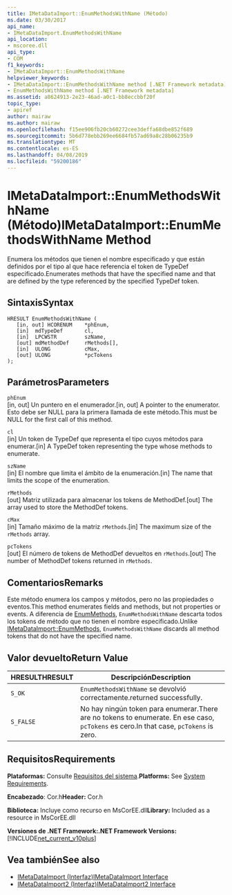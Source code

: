 ```yaml
---
title: IMetaDataImport::EnumMethodsWithName (Método)
ms.date: 03/30/2017
api_name:
- IMetaDataImport.EnumMethodsWithName
api_location:
- mscoree.dll
api_type:
- COM
f1_keywords:
- IMetaDataImport::EnumMethodsWithName
helpviewer_keywords:
- IMetaDataImport::EnumMethodsWithName method [.NET Framework metadata]
- EnumMethodsWithName method [.NET Framework metadata]
ms.assetid: a8624913-2e23-46ad-a0c1-bb8eccbbf20f
topic_type:
- apiref
author: mairaw
ms.author: mairaw
ms.openlocfilehash: f15ee906fb20cb60272cee3deffa68dbe852f689
ms.sourcegitcommit: 5b6d778ebb269ee6684fb57ad69a8c28b06235b9
ms.translationtype: MT
ms.contentlocale: es-ES
ms.lasthandoff: 04/08/2019
ms.locfileid: "59200186"
---
```

# <a name="imetadataimportenummethodswithname-method"></a><span data-ttu-id="b429d-102">IMetaDataImport::EnumMethodsWithName (Método)</span><span class="sxs-lookup"><span data-stu-id="b429d-102">IMetaDataImport::EnumMethodsWithName Method</span></span>
<span data-ttu-id="b429d-103">Enumera los métodos que tienen el nombre especificado y que están definidos por el tipo al que hace referencia el token de TypeDef especificado.</span><span class="sxs-lookup"><span data-stu-id="b429d-103">Enumerates methods that have the specified name and that are defined by the type referenced by the specified TypeDef token.</span></span>  
  
## <a name="syntax"></a><span data-ttu-id="b429d-104">Sintaxis</span><span class="sxs-lookup"><span data-stu-id="b429d-104">Syntax</span></span>  
  
```  
HRESULT EnumMethodsWithName (  
   [in, out] HCORENUM    *phEnum,  
   [in]  mdTypeDef       cl,  
   [in]  LPCWSTR         szName,  
   [out] mdMethodDef     rMethods[],  
   [in]  ULONG           cMax,  
   [out] ULONG           *pcTokens  
);  
```  
  
## <a name="parameters"></a><span data-ttu-id="b429d-105">Parámetros</span><span class="sxs-lookup"><span data-stu-id="b429d-105">Parameters</span></span>  
 `phEnum`  
 <span data-ttu-id="b429d-106">[in, out] Un puntero en el enumerador.</span><span class="sxs-lookup"><span data-stu-id="b429d-106">[in, out] A pointer to the enumerator.</span></span> <span data-ttu-id="b429d-107">Esto debe ser NULL para la primera llamada de este método.</span><span class="sxs-lookup"><span data-stu-id="b429d-107">This must be NULL for the first call of this method.</span></span>  
  
 `cl`  
 <span data-ttu-id="b429d-108">[in] Un token de TypeDef que representa el tipo cuyos métodos para enumerar.</span><span class="sxs-lookup"><span data-stu-id="b429d-108">[in] A TypeDef token representing the type whose methods to enumerate.</span></span>  
  
 `szName`  
 <span data-ttu-id="b429d-109">[in] El nombre que limita el ámbito de la enumeración.</span><span class="sxs-lookup"><span data-stu-id="b429d-109">[in] The name that limits the scope of the enumeration.</span></span>  
  
 `rMethods`  
 <span data-ttu-id="b429d-110">[out] Matriz utilizada para almacenar los tokens de MethodDef.</span><span class="sxs-lookup"><span data-stu-id="b429d-110">[out] The array used to store the MethodDef tokens.</span></span>  
  
 `cMax`  
 <span data-ttu-id="b429d-111">[in] Tamaño máximo de la matriz `rMethods`.</span><span class="sxs-lookup"><span data-stu-id="b429d-111">[in] The maximum size of the `rMethods` array.</span></span>  
  
 `pcTokens`  
 <span data-ttu-id="b429d-112">[out] El número de tokens de MethodDef devueltos en `rMethods`.</span><span class="sxs-lookup"><span data-stu-id="b429d-112">[out] The number of MethodDef tokens returned in `rMethods`.</span></span>  
  
## <a name="remarks"></a><span data-ttu-id="b429d-113">Comentarios</span><span class="sxs-lookup"><span data-stu-id="b429d-113">Remarks</span></span>  
 <span data-ttu-id="b429d-114">Este método enumera los campos y métodos, pero no las propiedades o eventos.</span><span class="sxs-lookup"><span data-stu-id="b429d-114">This method enumerates fields and methods, but not properties or events.</span></span> <span data-ttu-id="b429d-115">A diferencia de [EnumMethods](../../../../docs/framework/unmanaged-api/metadata/imetadataimport-enummethods-method.md), `EnumMethodsWithName` descarta todos los tokens de método que no tienen el nombre especificado.</span><span class="sxs-lookup"><span data-stu-id="b429d-115">Unlike [IMetaDataImport::EnumMethods](../../../../docs/framework/unmanaged-api/metadata/imetadataimport-enummethods-method.md), `EnumMethodsWithName` discards all method tokens that do not have the specified name.</span></span>  
  
## <a name="return-value"></a><span data-ttu-id="b429d-116">Valor devuelto</span><span class="sxs-lookup"><span data-stu-id="b429d-116">Return Value</span></span>  
  
|<span data-ttu-id="b429d-117">HRESULT</span><span class="sxs-lookup"><span data-stu-id="b429d-117">HRESULT</span></span>|<span data-ttu-id="b429d-118">Descripción</span><span class="sxs-lookup"><span data-stu-id="b429d-118">Description</span></span>|  
|-------------|-----------------|  
|`S_OK`|`EnumMethodsWithName` <span data-ttu-id="b429d-119">se devolvió correctamente.</span><span class="sxs-lookup"><span data-stu-id="b429d-119">returned successfully.</span></span>|  
|`S_FALSE`|<span data-ttu-id="b429d-120">No hay ningún token para enumerar.</span><span class="sxs-lookup"><span data-stu-id="b429d-120">There are no tokens to enumerate.</span></span> <span data-ttu-id="b429d-121">En ese caso, `pcTokens` es cero.</span><span class="sxs-lookup"><span data-stu-id="b429d-121">In that case, `pcTokens` is zero.</span></span>|  
  
## <a name="requirements"></a><span data-ttu-id="b429d-122">Requisitos</span><span class="sxs-lookup"><span data-stu-id="b429d-122">Requirements</span></span>  
 <span data-ttu-id="b429d-123">**Plataformas:** Consulte [Requisitos del sistema](../../../../docs/framework/get-started/system-requirements.md).</span><span class="sxs-lookup"><span data-stu-id="b429d-123">**Platforms:** See [System Requirements](../../../../docs/framework/get-started/system-requirements.md).</span></span>  
  
 <span data-ttu-id="b429d-124">**Encabezado**: Cor.h</span><span class="sxs-lookup"><span data-stu-id="b429d-124">**Header:** Cor.h</span></span>  
  
 <span data-ttu-id="b429d-125">**Biblioteca:** Incluye como recurso en MsCorEE.dll</span><span class="sxs-lookup"><span data-stu-id="b429d-125">**Library:** Included as a resource in MsCorEE.dll</span></span>  
  
 **<span data-ttu-id="b429d-126">Versiones de .NET Framework:</span><span class="sxs-lookup"><span data-stu-id="b429d-126">.NET Framework Versions:</span></span>** [!INCLUDE[net_current_v10plus](../../../../includes/net-current-v10plus-md.md)]  
  
## <a name="see-also"></a><span data-ttu-id="b429d-127">Vea también</span><span class="sxs-lookup"><span data-stu-id="b429d-127">See also</span></span>

- [<span data-ttu-id="b429d-128">IMetaDataImport (Interfaz)</span><span class="sxs-lookup"><span data-stu-id="b429d-128">IMetaDataImport Interface</span></span>](../../../../docs/framework/unmanaged-api/metadata/imetadataimport-interface.md)
- [<span data-ttu-id="b429d-129">IMetaDataImport2 (Interfaz)</span><span class="sxs-lookup"><span data-stu-id="b429d-129">IMetaDataImport2 Interface</span></span>](../../../../docs/framework/unmanaged-api/metadata/imetadataimport2-interface.md)
